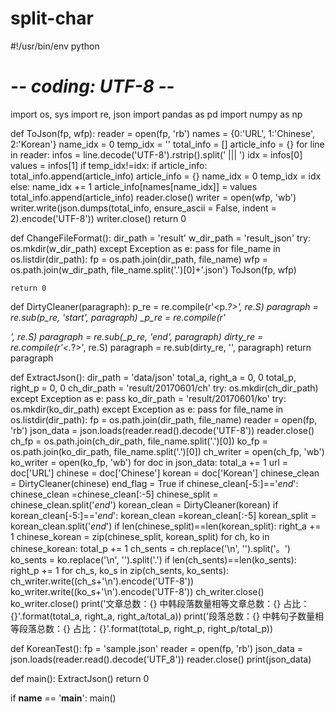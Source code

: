 # split-char
#!/usr/bin/env python
# -*- coding: UTF-8 -*-

import os, sys
import re, json
import pandas as pd
import numpy as np

def ToJson(fp, wfp):
	reader = open(fp, 'rb')
	names = {0:'URL', 1:'Chinese', 2:'Korean'}
	name_idx = 0
	temp_idx = ''
	total_info = []
	article_info = {}
	for line in reader:
		infos = line.decode('UTF-8').rstrip().split(' ||| ')
		idx = infos[0]
		values = infos[1]
		if temp_idx!=idx:
			if article_info:
				total_info.append(article_info)
			article_info = {}
			name_idx = 0
			temp_idx = idx
		else:
			name_idx += 1
		article_info[names[name_idx]] = values
	total_info.append(article_info)
	reader.close()
	writer = open(wfp, 'wb')
	writer.write(json.dumps(total_info, ensure_ascii = False, indent = 2).encode('UTF-8'))
	writer.close()
	return 0

def ChangeFileFormat():
	dir_path = 'result'
	w_dir_path = 'result_json'
	try:
		os.mkdir(w_dir_path)
	except Exception as e:
		pass
	for file_name in os.listdir(dir_path):
		fp = os.path.join(dir_path, file_name)
		wfp = os.path.join(w_dir_path, file_name.split('.')[0]+'.json')
		ToJson(fp, wfp)

	return 0

def DirtyCleaner(paragraph):
	p_re = re.compile(r'<p.*?>', re.S)
	paragraph = re.sub(p_re, '_start_', paragraph)
	_p_re = re.compile(r'</p>', re.S)
	paragraph = re.sub(_p_re, '_end_', paragraph)
	dirty_re = re.compile(r'<.*?>', re.S)
	paragraph = re.sub(dirty_re, '', paragraph)
	return paragraph

def ExtractJson():
	dir_path = 'data/json'
	total_a, right_a = 0, 0
	total_p, right_p = 0, 0
	ch_dir_path = 'result/20170601/ch'
	try:
		os.mkdir(ch_dir_path)
	except Exception as e:
		pass
	ko_dir_path = 'result/20170601/ko'
	try:
		os.mkdir(ko_dir_path)
	except Exception as e:
		pass
	for file_name in os.listdir(dir_path):
		fp = os.path.join(dir_path, file_name)
		reader = open(fp, 'rb')
		json_data = json.loads(reader.read().decode('UTF-8'))
		reader.close()
		ch_fp = os.path.join(ch_dir_path, file_name.split('.')[0])
		ko_fp = os.path.join(ko_dir_path, file_name.split('.')[0])
		ch_writer = open(ch_fp, 'wb')
		ko_writer = open(ko_fp, 'wb')
		for doc in json_data:
			total_a += 1
			url = doc['URL']
			chinese = doc['Chinese']
			korean = doc['Korean']
			chinese_clean = DirtyCleaner(chinese)
			end_flag = True
			if chinese_clean[-5:]=='_end_':
				chinese_clean =chinese_clean[:-5]
			chinese_split = chinese_clean.split('_end_')
			korean_clean = DirtyCleaner(korean)
			if korean_clean[-5:]=='_end_':
				korean_clean =korean_clean[:-5]
			korean_split = korean_clean.split('_end_')
			if len(chinese_split)==len(korean_split):
				right_a += 1
				chinese_korean = zip(chinese_split, korean_split)
				for ch, ko in chinese_korean:
					total_p += 1
					ch_sents = ch.replace('\n', '').split('。')
					ko_sents = ko.replace('\n', '').split('.')
					if len(ch_sents)==len(ko_sents):
						right_p += 1
						for ch_s, ko_s in zip(ch_sents, ko_sents):
							ch_writer.write((ch_s+'\n').encode('UTF-8'))
							ko_writer.write((ko_s+'\n').encode('UTF-8'))
		ch_writer.close()
		ko_writer.close()
	print('文章总数：{}   中韩段落数量相等文章总数：{}   占比：{}'.format(total_a, right_a, right_a/total_a))
	print('段落总数：{}   中韩句子数量相等段落总数：{}   占比：{}'.format(total_p, right_p, right_p/total_p))

def KoreanTest():
	fp = 'sample.json'
	reader = open(fp, 'rb')
	json_data = json.loads(reader.read().decode('UTF_8'))
	reader.close()
	print(json_data)

def main():
	ExtractJson()
	return 0

if __name__ == '__main__':
	main()
